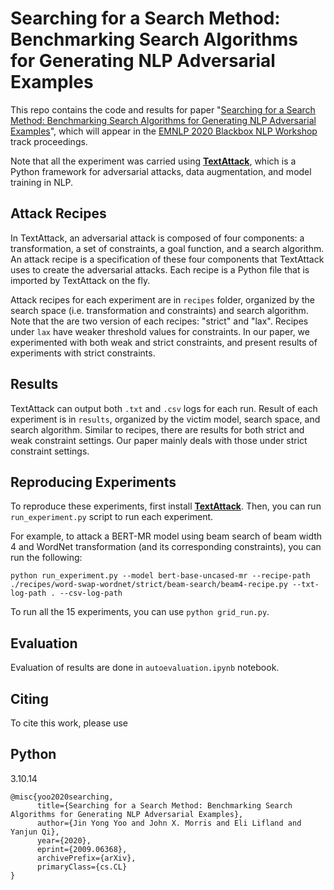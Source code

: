 # Searching for a Search Method: Benchmarking Search Algorithms for Generating NLP Adversarial Examples
This repo contains the code and results for paper "[Searching for a Search Method: Benchmarking Search Algorithms for Generating NLP Adversarial Examples](https://arxiv.org/abs/2009.06368)", which will appear in the [EMNLP 2020 Blackbox NLP Workshop](https://blackboxnlp.github.io/) track proceedings.

Note that all the experiment was carried using [**TextAttack**](https://github.com/QData/TextAttack), which is a Python framework for adversarial attacks, data augmentation, and model training in NLP. 

## Attack Recipes
In TextAttack, an adversarial attack is composed of four components: a transformation, a set of constraints, a goal function, and a search algorithm. An attack recipe is a specification of these four components that TextAttack uses to create the adversarial attacks. Each recipe is a Python file that is imported by TextAttack on the fly.

Attack recipes for each experiment are in `recipes` folder, organized by the search space (i.e. transformation and constraints) and search algorithm. Note that the are two version of each recipes: "strict" and "lax". Recipes under `lax` have weaker threshold values for constraints. In our paper, we experimented with both weak and strict constraints, and present results of experiments with strict constraints. 

## Results
TextAttack can output both `.txt` and `.csv` logs for each run. Result of each experiment is in `results`, organized by the victim model, search space, and search algorithm. Similar to recipes, there are results for both strict and weak constraint settings. Our paper mainly deals with those under strict constraint settings.

## Reproducing Experiments
To reproduce these experiments, first install [**TextAttack**](https://github.com/QData/TextAttack). Then, you can run `run_experiment.py` script to run each experiment. 

For example, to attack a BERT-MR model using beam search of beam width 4 and WordNet transformation (and its corresponding constraints), you can run the following:

```
python run_experiment.py --model bert-base-uncased-mr --recipe-path ./recipes/word-swap-wordnet/strict/beam-search/beam4-recipe.py --txt-log-path . --csv-log-path
```

To run all the 15 experiments, you can use `python grid_run.py`.

## Evaluation
Evaluation of results are done in `autoevaluation.ipynb` notebook. 

## Citing
To cite this work, please use

## Python 
3.10.14

```
@misc{yoo2020searching,
      title={Searching for a Search Method: Benchmarking Search Algorithms for Generating NLP Adversarial Examples}, 
      author={Jin Yong Yoo and John X. Morris and Eli Lifland and Yanjun Qi},
      year={2020},
      eprint={2009.06368},
      archivePrefix={arXiv},
      primaryClass={cs.CL}
}
```
